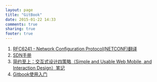 ```yaml
---
layout: page
title: "GitBook"
date: 2015-01-22 14:33
comments: true
sharing: true
footer: true
---
```


1. [RFC6241 - Network Configuration Protocol(NETCONF)翻译](https://tonydeng.github.io/rfc6241-zh/)
1. [SDN手册](https://tonydeng.gitbooks.io/sdn/content/index.html)
1. [简约至上：交互式设计四策略（Simple and Usable Web,Mobile, and Interaction Design）笔记](https://tonydeng.gitbooks.io/simple-and-usable-web-mobile-and-interaction-desi/content/index.html)
1. [Gitbook使用入门](/gitbook-zh/gitbook-howtouse/)
